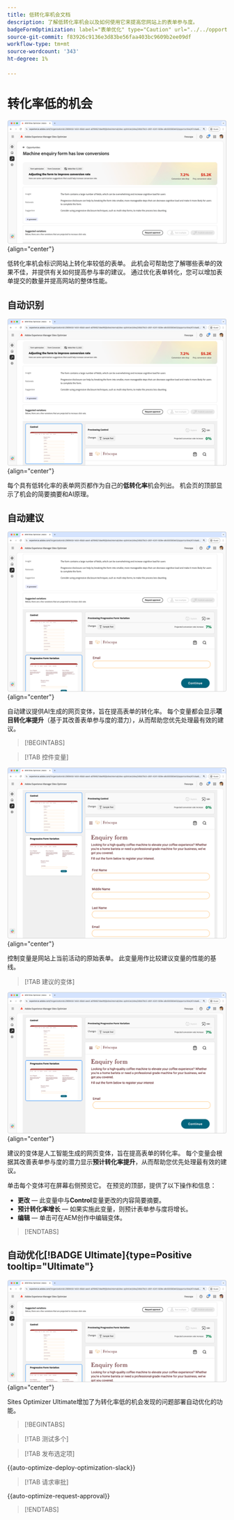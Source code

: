 ```yaml
---
title: 低转化率机会文档
description: 了解低转化率机会以及如何使用它来提高您网站上的表单参与度。
badgeFormOptimization: label="表单优化" type="Caution" url="../../opportunity-types/form-optimization.md" tooltip="表单优化"
source-git-commit: f83926c9136e3d83be56faa403bc9609b2ee09df
workflow-type: tm+mt
source-wordcount: '343'
ht-degree: 1%

---
```



# 转化率低的机会

![低转化机会](./assets/low-conversions/hero.png){align="center"}

低转化率机会标识网站上转化率较低的表单。 此机会可帮助您了解哪些表单的效果不佳，并提供有关如何提高参与率的建议。 通过优化表单转化，您可以增加表单提交的数量并提高网站的整体性能。

## 自动识别

![自动识别低转化](./assets/low-conversions/auto-identify.png){align="center"}

每个具有低转化率的表单网页都作为自己的&#x200B;**低转化率**&#x200B;机会列出。 机会页的顶部显示了机会的简要摘要和AI原理。

## 自动建议

![自动建议低转化](./assets/low-conversions/auto-suggest.png){align="center"}

自动建议提供AI生成的网页变体，旨在提高表单的转化率。 每个变量都会显示&#x200B;**项目转化率提升**（基于其改善表单参与度的潜力），从而帮助您优先处理最有效的建议。

>[!BEGINTABS]

>[!TAB 控件变量]

![控件变量](./assets/low-conversions/control-variation.png){align="center"}

控制变量是网站上当前活动的原始表单。 此变量用作比较建议变量的性能的基线。

>[!TAB 建议的变体]

![建议的变体](./assets/low-conversions/suggested-variations.png){align="center"}

建议的变体是人工智能生成的网页变体，旨在提高表单的转化率。 每个变量会根据其改善表单参与度的潜力显示&#x200B;**预计转化率提升**，从而帮助您优先处理最有效的建议。

单击每个变体可在屏幕右侧预览它。 在预览的顶部，提供了以下操作和信息：

* **更改** — 此变量中与&#x200B;**Control**&#x200B;变量更改的内容简要摘要。
* **预计转化率增长** — 如果实施此变量，则预计表单参与度将增长。
* **编辑** — 单击可在AEM创作中编辑变体。

>[!ENDTABS]

## 自动优化[!BADGE Ultimate]{type=Positive tooltip="Ultimate"}


![自动优化低转化率](./assets/low-conversions/auto-optimize.png){align="center"}

Sites Optimizer Ultimate增加了为转化率低的机会发现的问题部署自动优化的功能。

>[!BEGINTABS]

>[!TAB 测试多个]


>[!TAB 发布选定项]

{{auto-optimize-deploy-optimization-slack}}

>[!TAB 请求审批]

{{auto-optimize-request-approval}}

>[!ENDTABS]

